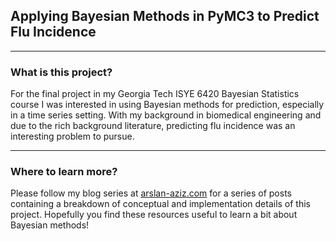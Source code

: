 ## Applying Bayesian Methods in PyMC3 to Predict Flu Incidence
---
### What is this project?
For the final project in my Georgia Tech ISYE 6420 Bayesian Statistics course I was interested in using Bayesian methods for prediction, especially in a time series setting. With my background in biomedical engineering and due to the rich background literature, predicting flu incidence was an interesting problem to pursue.

---
### Where to learn more?
Please follow my blog series at [arslan-aziz.com](arslan-aziz.com) for a series of posts containing a breakdown of conceptual and implementation details of this project. Hopefully you find these resources useful to learn a bit about Bayesian methods!

